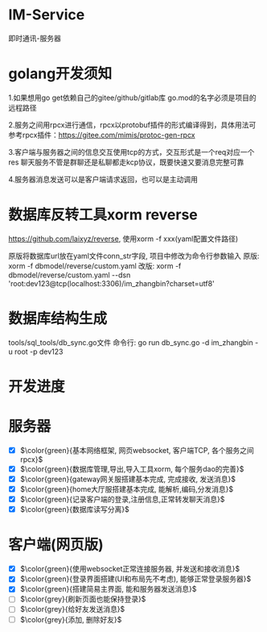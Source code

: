 # IM-Service

即时通讯-服务器

# golang开发须知

1.如果想用go get依赖自己的gitee/github/gitlab库
go.mod的名字必须是项目的远程路径

2.服务之间用rpcx进行通信，rpcx以protobuf插件的形式编译得到，具体用法可参考rpcx插件：https://gitee.com/mimis/protoc-gen-rpcx

3.客户端与服务器之间的信息交互使用tcp的方式，交互形式是一个req对应一个res
  聊天服务不管是群聊还是私聊都走kcp协议，既要快速又要消息完整可靠

4.服务器消息发送可以是客户端请求返回，也可以是主动调用

# 数据库反转工具xorm reverse
https://github.com/laixyz/reverse, 使用xorm -f xxx(yaml配置文件路径)

原版将数据库url放在yaml文件conn_str字段, 项目中修改为命令行参数输入
原版: xorm -f dbmodel/reverse/custom.yaml
改版: xorm -f dbmodel/reverse/custom.yaml --dsn 'root:dev123@tcp(localhost:3306)/im_zhangbin?charset=utf8'

# 数据库结构生成
tools/sql_tools/db_sync.go文件
命令行: go run db_sync.go -d im_zhangbin -u root -p dev123


# 开发进度

# 服务器
- [x] $\color{green}{基本网络框架, 网页websocket, 客户端TCP, 各个服务之间rpcx}$
- [x] $\color{green}{数据库管理,导出,导入工具xorm, 每个服务dao的完善}$
- [x] $\color{green}{gateway网关服搭建基本完成, 完成接收, 发送消息}$
- [x] $\color{green}{home大厅服搭建基本完成, 能解析,编码,分发消息}$
- [x] $\color{green}{记录客户端的登录,注册信息,正常转发聊天消息}$
- [x] $\color{green}{数据库读写分离}$

# 客户端(网页版)
- [x] $\color{green}{使用websocket正常连接服务器, 并发送和接收消息}$
- [x] $\color{green}{登录界面搭建(UI和布局先不考虑), 能够正常登录服务器}$
- [x] $\color{green}{搭建简易主界面, 能和服务器发送消息}$
- [ ] $\color{grey}{刷新页面也能保持登录}$
- [ ] $\color{grey}{给好友发送消息}$
- [ ] $\color{grey}{添加, 删除好友}$